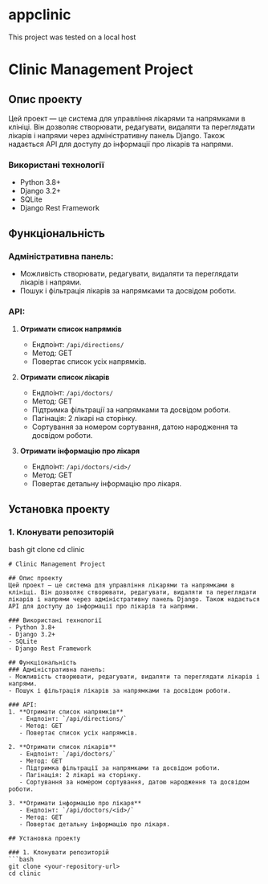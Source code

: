 # appclinic
This project was tested on a local host
# Clinic Management Project

## Опис проекту
Цей проект — це система для управління лікарями та напрямками в клініці. Він дозволяє створювати, редагувати, видаляти та переглядати лікарів і напрями через адміністративну панель Django. Також надається API для доступу до інформації про лікарів та напрями.

### Використані технології
- Python 3.8+
- Django 3.2+
- SQLite
- Django Rest Framework

## Функціональність
### Адміністративна панель:
- Можливість створювати, редагувати, видаляти та переглядати лікарів і напрями.
- Пошук і фільтрація лікарів за напрямками та досвідом роботи.

### API:
1. **Отримати список напрямків**
   - Ендпоінт: `/api/directions/`
   - Метод: GET
   - Повертає список усіх напрямків.

2. **Отримати список лікарів**
   - Ендпоінт: `/api/doctors/`
   - Метод: GET
   - Підтримка фільтрації за напрямками та досвідом роботи.
   - Пагінація: 2 лікарі на сторінку.
   - Сортування за номером сортування, датою народження та досвідом роботи.

3. **Отримати інформацію про лікаря**
   - Ендпоінт: `/api/doctors/<id>/`
   - Метод: GET
   - Повертає детальну інформацію про лікаря.

## Установка проекту

### 1. Клонувати репозиторій
bash
git clone <your-repository-url>
cd clinic

```
# Clinic Management Project

## Опис проекту
Цей проект — це система для управління лікарями та напрямками в клініці. Він дозволяє створювати, редагувати, видаляти та переглядати лікарів і напрями через адміністративну панель Django. Також надається API для доступу до інформації про лікарів та напрями.

### Використані технології
- Python 3.8+
- Django 3.2+
- SQLite
- Django Rest Framework

## Функціональність
### Адміністративна панель:
- Можливість створювати, редагувати, видаляти та переглядати лікарів і напрями.
- Пошук і фільтрація лікарів за напрямками та досвідом роботи.

### API:
1. **Отримати список напрямків**
   - Ендпоінт: `/api/directions/`
   - Метод: GET
   - Повертає список усіх напрямків.

2. **Отримати список лікарів**
   - Ендпоінт: `/api/doctors/`
   - Метод: GET
   - Підтримка фільтрації за напрямками та досвідом роботи.
   - Пагінація: 2 лікарі на сторінку.
   - Сортування за номером сортування, датою народження та досвідом роботи.

3. **Отримати інформацію про лікаря**
   - Ендпоінт: `/api/doctors/<id>/`
   - Метод: GET
   - Повертає детальну інформацію про лікаря.

## Установка проекту

### 1. Клонувати репозиторій
```bash
git clone <your-repository-url>
cd clinic
